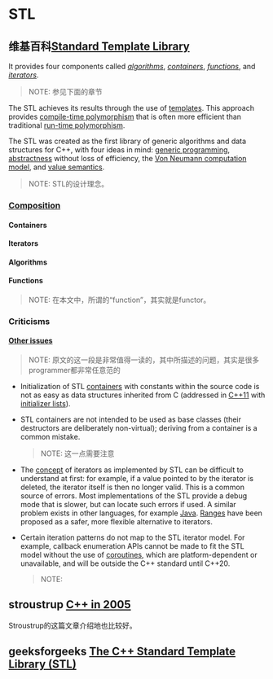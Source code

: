 # STL



## 维基百科[Standard Template Library](https://en.wikipedia.org/wiki/Standard_Template_Library)

It provides four components called *[algorithms](https://en.wikipedia.org/wiki/Algorithm_(C%2B%2B))*, *[containers](https://en.wikipedia.org/wiki/Container_(data_structure))*, *[functions](https://en.wikipedia.org/wiki/Function_object)*, and *[iterators](https://en.wikipedia.org/wiki/Iterator)*.

> NOTE: 参见下面的章节

The STL achieves its results through the use of [templates](https://en.wikipedia.org/wiki/Template_(programming)). This approach provides [compile-time polymorphism](https://en.wikipedia.org/wiki/Compile-time_polymorphism) that is often more efficient than traditional [run-time polymorphism](https://en.wikipedia.org/wiki/Polymorphism_in_object-oriented_programming).

The STL was created as the first library of generic algorithms and data structures for C++, with four ideas in mind: [generic programming](https://en.wikipedia.org/wiki/Generic_programming), [abstractness](https://en.wikipedia.org/wiki/Abstraction_(computer_science)) without loss of efficiency, the [Von Neumann computation model](https://en.wikipedia.org/wiki/Von_Neumann_architecture), and [value semantics](https://en.wikipedia.org/wiki/Value_semantics).

> NOTE: STL的设计理念。

### [Composition](https://en.wikipedia.org/wiki/Standard_Template_Library#Composition)

#### Containers



#### Iterators



#### Algorithms



#### Functions

> NOTE: 在本文中，所谓的“function”，其实就是functor。



### Criticisms

#### [Other issues](https://en.wikipedia.org/wiki/Standard_Template_Library#Other_issues)

> NOTE: 原文的这一段是非常值得一读的，其中所描述的问题，其实是很多programmer都非常任意范的

- Initialization of STL [containers](https://en.wikipedia.org/wiki/Container_(data_structure)) with constants within the source code is not as easy as data structures inherited from C (addressed in [C++11](https://en.wikipedia.org/wiki/C%2B%2B11) with [initializer lists](https://en.wikipedia.org/wiki/C%2B%2B11#Initializer_lists)).

- STL containers are not intended to be used as base classes (their destructors are deliberately non-virtual); deriving from a container is a common mistake.

  > NOTE: 这一点需要注意

- The [concept](https://en.wikipedia.org/wiki/Concept_(generic_programming)) of iterators as implemented by STL can be difficult to understand at first: for example, if a value pointed to by the iterator is deleted, the iterator itself is then no longer valid. This is a common source of errors. Most implementations of the STL provide a debug mode that is slower, but can locate such errors if used. A similar problem exists in other languages, for example [Java](https://en.wikipedia.org/wiki/Java_(programming_language)). [Ranges](https://en.wikipedia.org/wiki/Range_(computer_science)#Range_as_an_alternative_to_iterator) have been proposed as a safer, more flexible alternative to iterators.

- Certain iteration patterns do not map to the STL iterator model. For example, callback enumeration APIs cannot be made to fit the STL model without the use of [coroutines](https://en.wikipedia.org/wiki/Coroutine), which are platform-dependent or unavailable, and will be outside the C++ standard until C++20.

  > NOTE: 



## stroustrup [C++ in 2005](http://www.stroustrup.com/DnE2005.pdf)

Stroustrup的这篇文章介绍地也比较好。



## geeksforgeeks [The C++ Standard Template Library (STL)](https://www.geeksforgeeks.org/the-c-standard-template-library-stl/)


